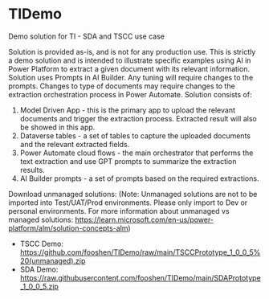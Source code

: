 # TIDemo
Demo solution for TI - SDA and TSCC use case

Solution is provided as-is, and is not for any production use. This is strictly a demo solution and is intended to illustrate specific examples using AI in Power Platform to extract a given document with its relevant information. 
Solution uses Prompts in AI Builder. Any tuning will require changes to the prompts. Changes to type of documents may require changes to the extraction orchestration process in Power Automate.
Solution consists of:
1. Model Driven App - this is the primary app to upload the relevant documents and trigger the extraction process. Extracted result will also be showed in this app.
2. Dataverse tables - a set of tables to capture the uploaded documents and the relevant extracted fields.
3. Power Automate cloud flows - the main orchestrator that performs the text extraction and use GPT prompts to summarize the extraction results.
4. AI Builder prompts - a set of prompts based on the required extractions.

Download unmanaged solutions:
(Note: Unmanaged solutions are not to be imported into Test/UAT/Prod environments. Please only import to Dev or personal environments. For more information about unmanaged vs managed solutions: https://learn.microsoft.com/en-us/power-platform/alm/solution-concepts-alm)
- TSCC Demo: https://github.com/fooshen/TIDemo/raw/main/TSCCPrototype_1_0_0_5%20(unmanaged).zip
- SDA Demo: https://raw.githubusercontent.com/fooshen/TIDemo/main/SDAPrototype_1_0_0_5.zip

